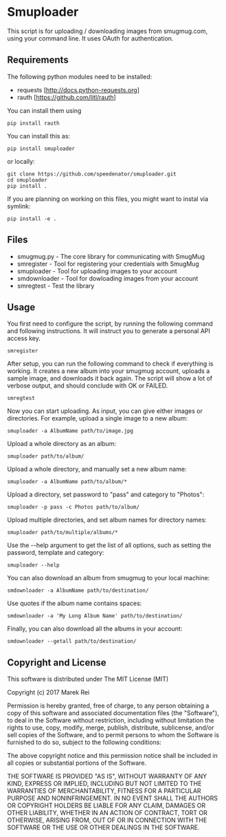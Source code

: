 Smuploader
===========

This script is for uploading / downloading images from smugmug.com, using your command line. It uses OAuth for authentication.


Requirements
------------

The following python modules need to be installed:

* requests [http://docs.python-requests.org]
* rauth [https://github.com/litl/rauth]

You can install them using

	pip install rauth

You can install this as:
    
	pip install smuploader
	
or locally:

    git clone https://github.com/speedenator/smuploader.git
	cd smuploader
	pip install .
	
If you are planning on working on this files, you might want to instal
via symlink:

    pip install -e .


Files
-----

* smugmug.py - The core library for communicating with SmugMug
* smregister - Tool for registering your credentials with SmugMug
* smuploader - Tool for uploading images to your account
* smdownloader - Tool for dowloading images from your account
* smregtest - Test the library

Usage
-----

You first need to configure the script, by running the following command and following instructions. It will instruct you to generate a personal API access key.

	smregister

After setup, you can run the following command to check if everything is working. It creates a new album into your smugmug account, uploads a sample image, and downloads it back again. The script will show a lot of verbose output, and should conclude with OK or FAILED.

	smregtest

Now you can start uploading. As input, you can give either images or directories. For example, upload a single image to a new album:

	smuploader -a AlbumName path/to/image.jpg

Upload a whole directory as an album:

	smuploader path/to/album/

Upload a whole directory, and manually set a new album name:

	smuploader -a AlbumName path/to/album/*
	
Upload a directory, set password to "pass" and category to "Photos":

	smuploader -p pass -c Photos path/to/album/

Upload multiple directories, and set album names for directory names:

	smuploader path/to/multiple/albums/*

Use the --help argument to get the list of all options, such as setting the password, template and category:

	smuploader --help

You can also download an album from smugmug to your local machine:

	smdownloader -a AlbumName path/to/destination/

Use quotes if the album name contains spaces:

	smdownloader -a 'My Long Album Name' path/to/destination/

Finally, you can also download all the albums in your account:

	smdownloader --getall path/to/destination/


Copyright and License
---------------------

This software is distributed under The MIT License (MIT)

Copyright (c) 2017 Marek Rei

Permission is hereby granted, free of charge, to any person obtaining a copy
of this software and associated documentation files (the "Software"), to deal
in the Software without restriction, including without limitation the rights
to use, copy, modify, merge, publish, distribute, sublicense, and/or sell
copies of the Software, and to permit persons to whom the Software is
furnished to do so, subject to the following conditions:

The above copyright notice and this permission notice shall be included in all
copies or substantial portions of the Software.

THE SOFTWARE IS PROVIDED "AS IS", WITHOUT WARRANTY OF ANY KIND, EXPRESS OR
IMPLIED, INCLUDING BUT NOT LIMITED TO THE WARRANTIES OF MERCHANTABILITY,
FITNESS FOR A PARTICULAR PURPOSE AND NONINFRINGEMENT. IN NO EVENT SHALL THE
AUTHORS OR COPYRIGHT HOLDERS BE LIABLE FOR ANY CLAIM, DAMAGES OR OTHER
LIABILITY, WHETHER IN AN ACTION OF CONTRACT, TORT OR OTHERWISE, ARISING FROM,
OUT OF OR IN CONNECTION WITH THE SOFTWARE OR THE USE OR OTHER DEALINGS IN THE
SOFTWARE.

